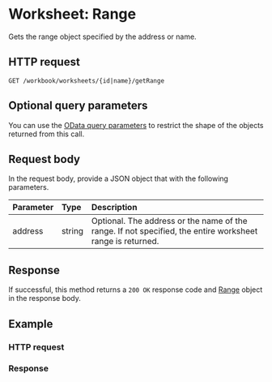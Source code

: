 # Worksheet: Range

Gets the range object specified by the address or name.
## HTTP request
```http
GET /workbook/worksheets/{id|name}/getRange
```
## Optional query parameters
You can use the [OData query parameters](odata-optional-query-parameters.md) to restrict the shape of the objects returned from this call.

## Request body
In the request body, provide a JSON object that with the following parameters.

| Parameter	   | Type	|Description|
|:---------------|:--------|:-----------|
|address|string|Optional. The address or the name of the range. If not specified, the entire worksheet range is returned.|

## Response
If successful, this method returns a `200 OK` response code and [Range](../resources/range.md) object in the response body.
## Example
### HTTP request
### Response
